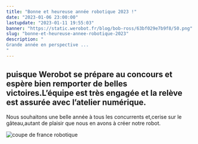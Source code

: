```yaml
---
title: "Bonne et heureuse année robotique 2023 !"
date: "2023-01-06 23:00:00"
lastupdate: "2023-01-11 19:55:03"
banner: "https://static.werobot.fr/blog/bob-ross/63bf029e7b9f8/50.png"
slug: "bonne-et-heureuse-annee-robotique-2023"
description: " 
Grande année en perspective ...
"
---
```

## puisque Werobot se prépare au concours et espère bien remporter de belles victoires.L’équipe est très engagée et la relève est assurée avec l’atelier numérique. 
Nous souhaitons une belle année à tous les concurrents et,cerise sur le gâteau,autant de plaisir que nous en avons à créer notre robot. 

![coupe de france robotique](https://static.werobot.fr/blog/bob-ross/63bf02b475509/75.png)
    